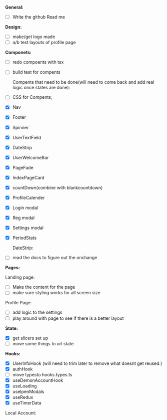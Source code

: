 **General:**

* [ ] Write the github  Read me

**Design:**

* [ ] make/get logo made
* [ ] a/b test layouts of profile page

**Componets:**

* [ ] redo compoents with tsx
* [ ] build test for compents

  Compents that need to be done(will need to come back and add real logic once states are done):
* [ ] CSS for Compents;
* [X] Nav
* [X] Footer
* [X] Spinner
* [X] UserTextField
* [X] DateStrip
* [X] UserWelcomeBar
* [X] PageFade
* [X] IndexPageCard
* [X] countDown(combine with blankcountdown)
* [X] ProfileCalender
* [X] Login modal
* [X] Reg modal
* [X] Settings modal
* [X] PeriodStats

  DateStrip:
* [ ] read the docs to figure out the onchange

**Pages:**

Landing page:

* [ ] Make the content for the page
* [ ] make sure styling works for all screen size

Profile Page:

* [ ] add logic to the settings
* [ ] play around with page to see if there is a better layout

**State:**

* [X] get slicers set up
* [ ] move some things to url state

**Hooks:**

* [X] UserInfoHook (will need to trim later to remove what doesnt get reused.)
* [X] authHook
* [ ] move typesto hooks.types.ts
* [X] useDemonAccountHook
* [X] useLoading
* [X] useIpenModals
* [X] useRedux
* [X] useTimerData

Local Account:
